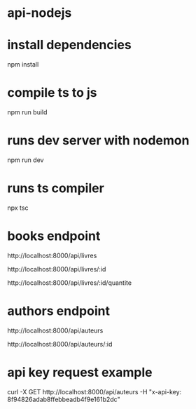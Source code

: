 # api-nodejs

# install dependencies

npm install

# compile ts to js

npm run build

# runs dev server with nodemon

npm run dev

# runs ts compiler

npx tsc

# books endpoint

http://localhost:8000/api/livres

http://localhost:8000/api/livres/:id

http://localhost:8000/api/livres/:id/quantite

# authors endpoint

http://localhost:8000/api/auteurs

http://localhost:8000/api/auteurs/:id

# api key request example

curl -X GET http://localhost:8000/api/auteurs -H "x-api-key: 8f94826adab8ffebbeadb4f9e161b2dc"
